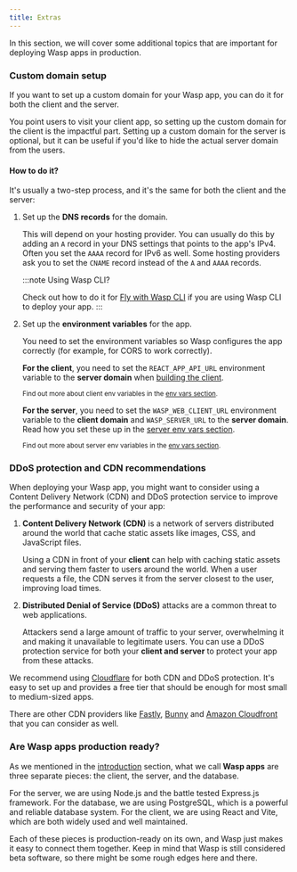 ```yaml
---
title: Extras
---
```


In this section, we will cover some additional topics that are important for deploying Wasp apps in production.

### Custom domain setup

If you want to set up a custom domain for your Wasp app, you can do it for both the client and the server.

You point users to visit your client app, so setting up the custom domain for the client is the impactful part. Setting up a custom domain for the server is optional, but it can be useful if you'd like to hide the actual server domain from the users.

#### How to do it?

It's usually a two-step process, and it's the same for both the client and the server:

1. Set up the **DNS records** for the domain.

   This will depend on your hosting provider. You can usually do this by adding an `A` record in your DNS settings that points to the app's IPv4. Often you set the `AAAA` record for IPv6 as well. Some hosting providers ask you to set the `CNAME` record instead of the `A` and `AAAA` records.

   :::note Using Wasp CLI?

   Check out how to do it for [Fly with Wasp CLI](./deployment-methods/cli.md#using-a-custom-domain-for-your-app) if you are using Wasp CLI to deploy your app.
   :::

2. Set up the **environment variables** for the app.

   You need to set the environment variables so Wasp configures the app correctly (for example, for CORS to work correctly).

   **For the client**, you need to set the `REACT_APP_API_URL` environment variable to the **server domain** when [building the client](./env-vars.md#client-env-vars).

   <small>

   Find out more about client env variables in the [env vars section](../project/env-vars.md#client-general-configuration).
   </small>

   **For the server**, you need to set the `WASP_WEB_CLIENT_URL` environment variable to the **client domain** and `WASP_SERVER_URL` to the **server domain**. Read how you set these up in the [server env vars section](./env-vars.md#server-env-vars).

    <small>

   Find out more about server env variables in the [env vars section](../project/env-vars.md#server-general-configuration).
   </small>

### DDoS protection and CDN recommendations

When deploying your Wasp app, you might want to consider using a Content Delivery Network (CDN) and DDoS protection service to improve the performance and security of your app:

1. **Content Delivery Network (CDN)** is a network of servers distributed around the world that cache static assets like images, CSS, and JavaScript files.

   Using a CDN in front of your **client** can help with caching static assets and serving them faster to users around the world. When a user requests a file, the CDN serves it from the server closest to the user, improving load times.

2. **Distributed Denial of Service (DDoS)** attacks are a common threat to web applications.

   Attackers send a large amount of traffic to your server, overwhelming it and making it unavailable to legitimate users. You can use a DDoS protection service for both your **client and server** to protect your app from these attacks.

We recommend using [Cloudflare](https://www.cloudflare.com/) for both CDN and DDoS protection. It's easy to set up and provides a free tier that should be enough for most small to medium-sized apps.

There are other CDN providers like [Fastly](https://www.fastly.com/), [Bunny](https://bunnycdn.com/) and [Amazon Cloudfront](https://aws.amazon.com/cloudfront/) that you can consider as well.

### Are Wasp apps production ready?

As we mentioned in the [introduction](./intro.md) section, what we call **Wasp apps** are three separate pieces: the client, the server, and the database.

For the server, we are using Node.js and the battle tested Express.js framework. For the database, we are using PostgreSQL, which is a powerful and reliable database system. For the client, we are using React and Vite, which are both widely used and well maintained.

Each of these pieces is production-ready on its own, and Wasp just makes it easy to connect them together. Keep in mind that Wasp is still considered beta software, so there might be some rough edges here and there.
